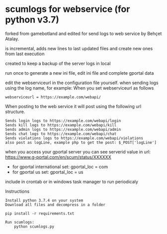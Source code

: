 # scumlogs for webservice (for python v3.7)
forked from gamebotland and edited for send logs to web service by Behçet Atalay.

is incremental, adds new lines to last updated files and create new ones from last execution

created to keep a backup of the server logs in local

run once to generate a new ini file, edit ini file and complete gportal data

edit the webserviceurl in the configuration file yourself.
when sending logs using the log name, 
for example:
When you set webserviceurl as follows

	webserviceurl = https://example.com/webapi/

When posting to the web service it will post using the following url structure.

	Sends login logs to https://example.com/webapi/login
	Sends kill logs to https://example.com/webapi/kill
	Sends admin logs to https://example.com/webapi/admin
	Sends chat logs to https://example.com/webapi/chat
	Sends violations logs to https://example.com/webapi/violations
	also post as logLine, example php to get the post: $_POST['logLine']


when you access your gportal server you can see serverid value in url: https://www.g-portal.com/en/scum/status/XXXXXX

- for gportal international set: gportal_loc = com
- for gportal us set: gportal_loc = us

include in crontab or in windows task manager to run periodicaly

Instructions

	Install python 3.7.4 on your system
	Download all files and decompress in a folder
		
	pip install -r requirements.txt
	
	Run scumlogs:
		python scumlogs.py
	
